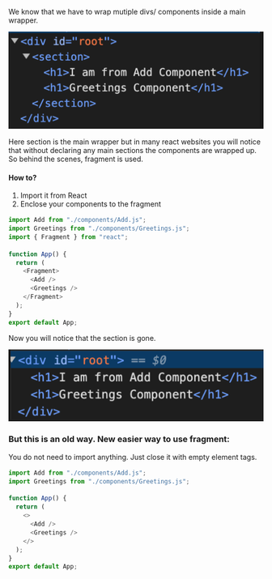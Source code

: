 We know that we have to wrap mutiple divs/ components inside a main wrapper.

![Alt text](image.png)

Here section is the main wrapper but in many react websites you will notice that without declaring any main sections the components are wrapped up. So behind the scenes, fragment is used.

#### How to?

1. Import it from React
2. Enclose your components to the fragment

```js
import Add from "./components/Add.js";
import Greetings from "./components/Greetings.js";
import { Fragment } from "react";

function App() {
  return (
    <Fragment>
      <Add />
      <Greetings />
    </Fragment>
  );
}
export default App;
```

Now you will notice that the section is gone.

![Alt text](image-1.png)

### But this is an old way. New easier way to use fragment:

You do not need to import anything.
Just close it with empty element tags.

```js
import Add from "./components/Add.js";
import Greetings from "./components/Greetings.js";

function App() {
  return (
    <>
      <Add />
      <Greetings />
    </>
  );
}
export default App;
```
